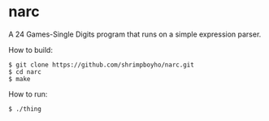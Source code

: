 narc
====

A 24 Games-Single Digits program that runs on a simple expression parser.

How to build:

```
$ git clone https://github.com/shrimpboyho/narc.git
$ cd narc
$ make
```

How to run:

```
$ ./thing
```


